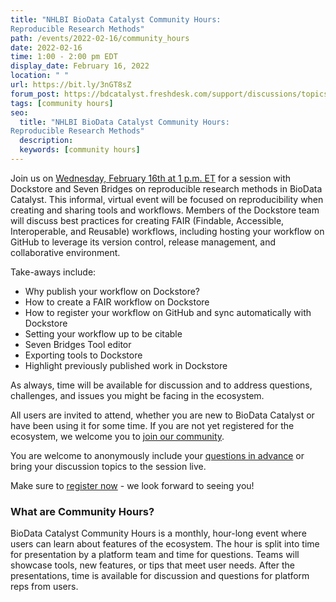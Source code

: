 ```yaml
---
title: "NHLBI BioData Catalyst Community Hours: 
Reproducible Research Methods"
path: /events/2022-02-16/community_hours
date: 2022-02-16
time: 1:00 - 2:00 pm EDT
display_date: February 16, 2022
location: " "
url: https://bit.ly/3nGT8sZ
forum_post: https://bdcatalyst.freshdesk.com/support/discussions/topics/60000406846
tags: [community hours]
seo:
  title: "NHLBI BioData Catalyst Community Hours: 
Reproducible Research Methods"
  description:
  keywords: [community hours]
---
```


Join us on [Wednesday, February 16th at 1 p.m. ET](https://bit.ly/3nGT8sZ) for a session with Dockstore and Seven Bridges on reproducible research methods in BioData Catalyst. This informal, virtual event will be focused on reproducibility when creating and sharing tools and workflows. Members of the Dockstore team will discuss best practices for creating FAIR (Findable, Accessible, Interoperable, and Reusable) workflows, including hosting your workflow on GitHub to leverage its version control, release management, and collaborative environment. 


Take-aways include:
- Why publish your workflow on Dockstore?
- How to create a FAIR workflow on Dockstore
- How to register your workflow on GitHub and sync automatically with Dockstore
- Setting your workflow up to be citable
- Seven Bridges Tool editor
- Exporting tools to Dockstore
- Highlight previously published work in Dockstore

As always, time will be available for discussion and to address questions, challenges, and issues you might be facing in the ecosystem.

All users are invited to attend, whether you are new to BioData Catalyst or have been using it for some time. If you are not yet registered for the ecosystem, we welcome you to [join our community](https://biodatacatalyst.nhlbi.nih.gov/contact/ecosystem).

You are welcome to anonymously include your [questions in advance](https://forms.gle/hR9noQnAUcSn5STt7) or bring your discussion topics to the session live. 

Make sure to [register now](https://bit.ly/3nGT8sZ) - we look forward to seeing you!

### What are Community Hours?

BioData Catalyst Community Hours is a monthly, hour-long event where users can learn about features of the ecosystem. The hour is split into time for presentation by a platform team and time for questions. Teams will showcase tools, new features, or tips that meet user needs. After the presentations, time is available for discussion and questions for platform reps from users.